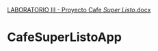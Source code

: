 [LABORATORIO III - Proyecto Cafe _Super Listo_.docx](https://github.com/valuart/CafeSuperListoApp/files/7535623/LABORATORIO.III.-.Proyecto.Cafe._Super.Listo_.docx)
# CafeSuperListoApp
